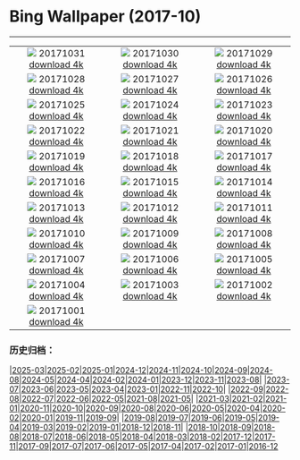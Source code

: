 # Bing Wallpaper (2017-10)
**************
| | | |
| :----: | :----: | :----: |
| ![](https://www.bing.com/az/hprichbg/rb/HauntedGallery_EN-US7884856477_1920x1080.jpg) 20171031 [download 4k](https://www.bing.com/az/hprichbg/rb/HauntedGallery_EN-US7884856477_UHD.jpg) | ![](https://www.bing.com/az/hprichbg/rb/InspirationPoint_EN-US9257698471_1920x1080.jpg) 20171030 [download 4k](https://www.bing.com/az/hprichbg/rb/InspirationPoint_EN-US9257698471_UHD.jpg) | ![](https://www.bing.com/az/hprichbg/rb/KyrgyzstanCat_EN-US10859527245_1920x1080.jpg) 20171029 [download 4k](https://www.bing.com/az/hprichbg/rb/KyrgyzstanCat_EN-US10859527245_UHD.jpg) |
| ![](https://www.bing.com/az/hprichbg/rb/DucksSwamp_EN-US7879018819_1920x1080.jpg) 20171028 [download 4k](https://www.bing.com/az/hprichbg/rb/DucksSwamp_EN-US7879018819_UHD.jpg) | ![](https://www.bing.com/az/hprichbg/rb/KemeriBog_EN-US9749876935_1920x1080.jpg) 20171027 [download 4k](https://www.bing.com/az/hprichbg/rb/KemeriBog_EN-US9749876935_UHD.jpg) | ![](https://www.bing.com/az/hprichbg/rb/HallstattAustria_EN-US9407016733_1920x1080.jpg) 20171026 [download 4k](https://www.bing.com/az/hprichbg/rb/HallstattAustria_EN-US9407016733_UHD.jpg) |
| ![](https://www.bing.com/az/hprichbg/rb/TahquamenonFalls_EN-US8966938934_1920x1080.jpg) 20171025 [download 4k](https://www.bing.com/az/hprichbg/rb/TahquamenonFalls_EN-US8966938934_UHD.jpg) | ![](https://www.bing.com/az/hprichbg/rb/CatBaBoats_EN-US10871859347_1920x1080.jpg) 20171024 [download 4k](https://www.bing.com/az/hprichbg/rb/CatBaBoats_EN-US10871859347_UHD.jpg) | ![](https://www.bing.com/az/hprichbg/rb/ScreechOwl_EN-US8795938080_1920x1080.jpg) 20171023 [download 4k](https://www.bing.com/az/hprichbg/rb/ScreechOwl_EN-US8795938080_UHD.jpg) |
| ![](https://www.bing.com/az/hprichbg/rb/AmalfiCathedral_EN-US8035963050_1920x1080.jpg) 20171022 [download 4k](https://www.bing.com/az/hprichbg/rb/AmalfiCathedral_EN-US8035963050_UHD.jpg) | ![](https://www.bing.com/az/hprichbg/rb/HawaiiWave_EN-US12324758618_1920x1080.jpg) 20171021 [download 4k](https://www.bing.com/az/hprichbg/rb/HawaiiWave_EN-US12324758618_UHD.jpg) | ![](https://www.bing.com/az/hprichbg/rb/LaGrandeNomade_EN-US10098798714_1920x1080.jpg) 20171020 [download 4k](https://www.bing.com/az/hprichbg/rb/LaGrandeNomade_EN-US10098798714_UHD.jpg) |
| ![](https://www.bing.com/az/hprichbg/rb/GreatSaltLake_EN-US12905752705_1920x1080.jpg) 20171019 [download 4k](https://www.bing.com/az/hprichbg/rb/GreatSaltLake_EN-US12905752705_UHD.jpg) | ![](https://www.bing.com/az/hprichbg/rb/Consuegra_EN-US11480319929_1920x1080.jpg) 20171018 [download 4k](https://www.bing.com/az/hprichbg/rb/Consuegra_EN-US11480319929_UHD.jpg) | ![](https://www.bing.com/az/hprichbg/rb/ElkValleyVideo_EN-US7645555683_1920x1080.jpg) 20171017 [download 4k](https://www.bing.com/az/hprichbg/rb/ElkValleyVideo_EN-US7645555683_UHD.jpg) |
| ![](https://www.bing.com/az/hprichbg/rb/ElandAntelope_EN-US15189764045_1920x1080.jpg) 20171016 [download 4k](https://www.bing.com/az/hprichbg/rb/ElandAntelope_EN-US15189764045_UHD.jpg) | ![](https://www.bing.com/az/hprichbg/rb/DerwentDam_EN-US7618148878_1920x1080.jpg) 20171015 [download 4k](https://www.bing.com/az/hprichbg/rb/DerwentDam_EN-US7618148878_UHD.jpg) | ![](https://www.bing.com/az/hprichbg/rb/Cotoneaster_EN-US13253364410_1920x1080.jpg) 20171014 [download 4k](https://www.bing.com/az/hprichbg/rb/Cotoneaster_EN-US13253364410_UHD.jpg) |
| ![](https://www.bing.com/az/hprichbg/rb/CoastalBeech_EN-US8515310938_1920x1080.jpg) 20171013 [download 4k](https://www.bing.com/az/hprichbg/rb/CoastalBeech_EN-US8515310938_UHD.jpg) | ![](https://www.bing.com/az/hprichbg/rb/DeveshContestWinner_EN-US11393306739_1920x1080.jpg) 20171012 [download 4k](https://www.bing.com/az/hprichbg/rb/DeveshContestWinner_EN-US11393306739_UHD.jpg) | ![](https://www.bing.com/az/hprichbg/rb/Rapadalen_EN-US11885358150_1920x1080.jpg) 20171011 [download 4k](https://www.bing.com/az/hprichbg/rb/Rapadalen_EN-US11885358150_UHD.jpg) |
| ![](https://www.bing.com/az/hprichbg/rb/SoyuzReturn_EN-US8775853306_1920x1080.jpg) 20171010 [download 4k](https://www.bing.com/az/hprichbg/rb/SoyuzReturn_EN-US8775853306_UHD.jpg) | ![](https://www.bing.com/az/hprichbg/rb/OrionNebula_EN-US10620917199_1920x1080.jpg) 20171009 [download 4k](https://www.bing.com/az/hprichbg/rb/OrionNebula_EN-US10620917199_UHD.jpg) | ![](https://www.bing.com/az/hprichbg/rb/PlutoNorthPole_EN-US11119067437_1920x1080.jpg) 20171008 [download 4k](https://www.bing.com/az/hprichbg/rb/PlutoNorthPole_EN-US11119067437_UHD.jpg) |
| ![](https://www.bing.com/az/hprichbg/rb/MarsTattoo_EN-US9798973999_1920x1080.jpg) 20171007 [download 4k](https://www.bing.com/az/hprichbg/rb/MarsTattoo_EN-US9798973999_UHD.jpg) | ![](https://www.bing.com/az/hprichbg/rb/MissionISS_EN-US14772050208_1920x1080.jpg) 20171006 [download 4k](https://www.bing.com/az/hprichbg/rb/MissionISS_EN-US14772050208_UHD.jpg) | ![](https://www.bing.com/az/hprichbg/rb/SXSWTelescope_EN-US11651444974_1920x1080.jpg) 20171005 [download 4k](https://www.bing.com/az/hprichbg/rb/SXSWTelescope_EN-US11651444974_UHD.jpg) |
| ![](https://www.bing.com/az/hprichbg/rb/AldrinsBoot_EN-US10647003933_1920x1080.jpg) 20171004 [download 4k](https://www.bing.com/az/hprichbg/rb/AldrinsBoot_EN-US10647003933_UHD.jpg) | ![](https://www.bing.com/az/hprichbg/rb/TimiderteKasbah_EN-US12300996987_1920x1080.jpg) 20171003 [download 4k](https://www.bing.com/az/hprichbg/rb/TimiderteKasbah_EN-US12300996987_UHD.jpg) | ![](https://www.bing.com/az/hprichbg/rb/RioGrandeCottonwood_EN-US10685052962_1920x1080.jpg) 20171002 [download 4k](https://www.bing.com/az/hprichbg/rb/RioGrandeCottonwood_EN-US10685052962_UHD.jpg) |
| ![](https://www.bing.com/az/hprichbg/rb/GordesVillage_EN-US12355056555_1920x1080.jpg) 20171001 [download 4k](https://www.bing.com/az/hprichbg/rb/GordesVillage_EN-US12355056555_UHD.jpg) |  |  |

### 历史归档：

|[2025-03](bing/2025-03/2025-03.md)|[2025-02](bing/2025-02/2025-02.md)|[2025-01](bing/2025-01/2025-01.md)|[2024-12](bing/2024-12/2024-12.md)|[2024-11](bing/2024-11/2024-11.md)|[2024-10](bing/2024-10/2024-10.md)|[2024-09](bing/2024-09/2024-09.md)|[2024-08](bing/2024-08/2024-08.md)|[2024-05](bing/2024-05/2024-05.md)|[2024-04](bing/2024-04/2024-04.md)|[2024-02](bing/2024-02/2024-02.md)|[2024-01](bing/2024-01/2024-01.md)|[2023-12](bing/2023-12/2023-12.md)|[2023-11](bing/2023-11/2023-11.md)|[2023-08](bing/2023-08/2023-08.md)|
|[2023-07](bing/2023-07/2023-07.md)|[2023-06](bing/2023-06/2023-06.md)|[2023-05](bing/2023-05/2023-05.md)|[2023-04](bing/2023-04/2023-04.md)|[2023-01](bing/2023-01/2023-01.md)|[2022-11](bing/2022-11/2022-11.md)|[2022-10](bing/2022-10/2022-10.md)|
|[2022-09](bing/2022-09/2022-09.md)|[2022-08](bing/2022-08/2022-08.md)|[2022-07](bing/2022-07/2022-07.md)|[2022-06](bing/2022-06/2022-06.md)|[2022-05](bing/2022-05/2022-05.md)|[2021-08](bing/2021-08/2021-08.md)|[2021-05](bing/2021-05/2021-05.md)|
|[2021-03](bing/2021-03/2021-03.md)|[2021-02](bing/2021-02/2021-02.md)|[2021-01](bing/2021-01/2021-01.md)|[2020-11](bing/2020-11/2020-11.md)|[2020-10](bing/2020-10/2020-10.md)|[2020-09](bing/2020-09/2020-09.md)|[2020-08](bing/2020-08/2020-08.md)|[2020-06](bing/2020-06/2020-06.md)|[2020-05](bing/2020-05/2020-05.md)|[2020-04](bing/2020-04/2020-04.md)|[2020-02](bing/2020-02/2020-02.md)|[2020-01](bing/2020-01/2020-01.md)|[2019-11](bing/2019-11/2019-11.md)|[2019-09](bing/2019-09/2019-09.md)|
|[2019-08](bing/2019-08/2019-08.md)|[2019-07](bing/2019-07/2019-07.md)|[2019-06](bing/2019-06/2019-06.md)|[2019-05](bing/2019-05/2019-05.md)|[2019-04](bing/2019-04/2019-04.md)|[2019-03](bing/2019-03/2019-03.md)|[2019-02](bing/2019-02/2019-02.md)|[2019-01](bing/2019-01/2019-01.md)|[2018-12](bing/2018-12/2018-12.md)|[2018-11](bing/2018-11/2018-11.md)|
|[2018-10](bing/2018-10/2018-10.md)|[2018-09](bing/2018-09/2018-09.md)|[2018-08](bing/2018-08/2018-08.md)|[2018-07](bing/2018-07/2018-07.md)|[2018-06](bing/2018-06/2018-06.md)|[2018-05](bing/2018-05/2018-05.md)|[2018-04](bing/2018-04/2018-04.md)|[2018-03](bing/2018-03/2018-03.md)|[2018-02](bing/2018-02/2018-02.md)|[2017-12](bing/2017-12/2017-12.md)|[2017-11](bing/2017-11/2017-11.md)|[2017-09](bing/2017-09/2017-09.md)|[2017-07](bing/2017-07/2017-07.md)|[2017-06](bing/2017-06/2017-06.md)|[2017-05](bing/2017-05/2017-05.md)|[2017-04](bing/2017-04/2017-04.md)|[2017-02](bing/2017-02/2017-02.md)|[2017-01](bing/2017-01/2017-01.md)|[2016-12](bing/2016-12/2016-12.md)